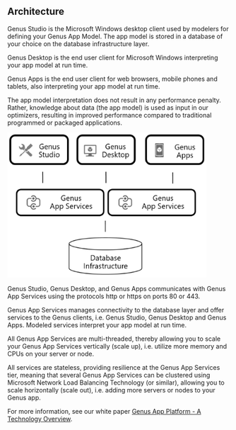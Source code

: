 ## Architecture

Genus Studio is the Microsoft Windows desktop client used by modelers for defining your Genus App Model. The app model is stored in a database of your choice on the database infrastructure layer.

Genus Desktop is the end user client for Microsoft Windows interpreting your app model at run time.

Genus Apps is the end user client for web browsers, mobile phones and tablets, also interpreting your app model at run time.

The app model interpretation does not result in any performance penalty. Rather, knowledge about data (the app model) is used as input in our optimizers, resulting in improved performance compared to traditional programmed or packaged applications.

![architecture.png](media/architecture450x327.png)

Genus Studio, Genus Desktop, and Genus Apps communicates with Genus App Services using the protocols http or https on ports 80 or 443.

Genus App Services manages connectivity to the database layer and offer services to the Genus clients, i.e. Genus Studio, Genus Desktop and Genus Apps. Modeled services interpret your app model at run time.

All Genus App Services are multi-threaded, thereby allowing you to scale your Genus App Services vertically (scale up), i.e. utilize more memory and CPUs on your server or node.

All services are stateless, providing resilience at the Genus App Services tier, meaning that several Genus App Services can be clustered using Microsoft Network Load Balancing Technology (or similar), allowing you to scale horizontally (scale out), i.e. adding more servers or nodes to your Genus app.

For more information, see our white paper [Genus App Platform - A Technology Overview](https://www.genus.no/?PageKey=cf6b2fa4-4846-4b24-be1b-69999935bf1f).